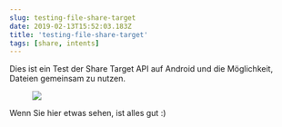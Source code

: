 ```yaml
---
slug: testing-file-share-target
date: 2019-02-13T15:52:03.183Z
title: 'testing-file-share-target'
tags: [share, intents]
---
```

Dies ist ein Test der Share Target API auf Android und die Möglichkeit, Dateien gemeinsam zu nutzen.

<figure>
  <img src="/images/2019-02-13-testing-file-share-target.jpeg">
</figure>

Wenn Sie hier etwas sehen, ist alles gut :)
